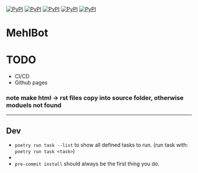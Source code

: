 <a href="https://github.com/cobrapitz/MehlBot/blob/master/LICENSE"><img alt="PyPI" src="https://raw.github.com/cobrapitz/MehlBot/master/docs/badges/interrogate-badge.svg"></a>
<a href="https://github.com/cobrapitz/MehlBot/blob/master/LICENSE"><img alt="PyPI" src="https://img.shields.io/github/license/cobrapitz/mehlbot"></a>
<a href="https://github.com/cobrapitz/MehlBot"><img alt="PyPI" src="https://img.shields.io/badge/mehl-bot-f39f37"></a>
<a href="https://pypi.org/project/mehlbot/"><img alt="PyPI" src="https://img.shields.io/pypi/v/mehlbot"></a>
<a href="https://github.com/psf/black"><img alt="PyPI" src="https://img.shields.io/badge/code%20style-black-000000.svg"></a>


[//]: # (<a href="https://pypi.org/project/mehlbot/"><img alt="PyPI" src="https://img.shields.io/badge/mehl-bot-f39f37"></a>)
[//]: # (![t]&#40;https://app.codecov.io/gh/cobrapitz/mehlbot&#41;)
[//]: # ([![security: bandit]&#40;https://img.shields.io/badge/security-bandit-yellow.svg&#41;]&#40;https://github.com/PyCQA/bandit&#41;)
[//]: # (![example workflow]&#40;https://github.com/github/docs/actions/workflows/main.yml/badge.svg&#41;)


# MehlBot

# TODO

- CI/CD
- Github pages

### note make html -> rst files copy into source folder, otherwise moduels not found

- - - 
## Dev 

- `poetry run task --list` to show all defined tasks to run. (run task with: `poetry run task <task>`)
- 
- `pre-commit install` should always be the first thing you do.

